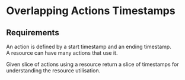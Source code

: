 # Overlapping Actions Timestamps

## Requirements

An action is defined by a start timestamp and an ending timestamp.  
A resource can have many actions that use it.

Given slice of actions using a resource return a slice of timestamps for understanding the resource utilisation. 